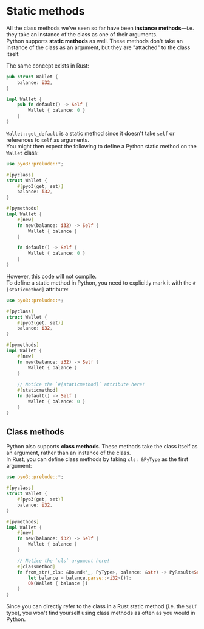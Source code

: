 # Static methods

All the class methods we've seen so far have been **instance methods**—i.e. they take an instance of the class
as one of their arguments.\
Python supports **static methods** as well. These methods don't take an instance of the class as an argument,
but they are "attached" to the class itself.

The same concept exists in Rust:

```rust
pub struct Wallet {
    balance: i32,
}

impl Wallet {
    pub fn default() -> Self {
        Wallet { balance: 0 }
    }
}
```

`Wallet::get_default` is a static method since it doesn't take `self` or references to `self` as arguments.\
You might then expect the following to define a Python static method on the `Wallet` class:

```rust
use pyo3::prelude::*;

#[pyclass]
struct Wallet {
    #[pyo3(get, set)]
    balance: i32,
}

#[pymethods]
impl Wallet {
    #[new]
    fn new(balance: i32) -> Self {
        Wallet { balance }
    }

    fn default() -> Self {
        Wallet { balance: 0 }
    }
}
```

However, this code will not compile.\
To define a static method in Python, you need to explicitly mark it with the `#[staticmethod]` attribute:

```rust
use pyo3::prelude::*;

#[pyclass]
struct Wallet {
    #[pyo3(get, set)]
    balance: i32,
}

#[pymethods]
impl Wallet {
    #[new]
    fn new(balance: i32) -> Self {
        Wallet { balance }
    }
 
    // Notice the `#[staticmethod]` attribute here!
    #[staticmethod]
    fn default() -> Self {
        Wallet { balance: 0 }
    }
}
```

## Class methods

Python also supports **class methods**. These methods take the class itself as an argument, rather than an instance of the class.\
In Rust, you can define class methods by taking `cls: &PyType` as the first argument:

```rust
use pyo3::prelude::*;

#[pyclass]
struct Wallet {
    #[pyo3(get, set)]
    balance: i32,
}

#[pymethods]
impl Wallet {
    #[new]
    fn new(balance: i32) -> Self {
        Wallet { balance }
    }

    // Notice the `cls` argument here!
    #[classmethod]
    fn from_str(_cls: &Bound<'_, PyType>, balance: &str) -> PyResult<Self> {
        let balance = balance.parse::<i32>()?;
        Ok(Wallet { balance })
    }
}
```

Since you can directly refer to the class in a Rust static method (i.e. the `Self` type), you won't find yourself
using class methods as often as you would in Python.
